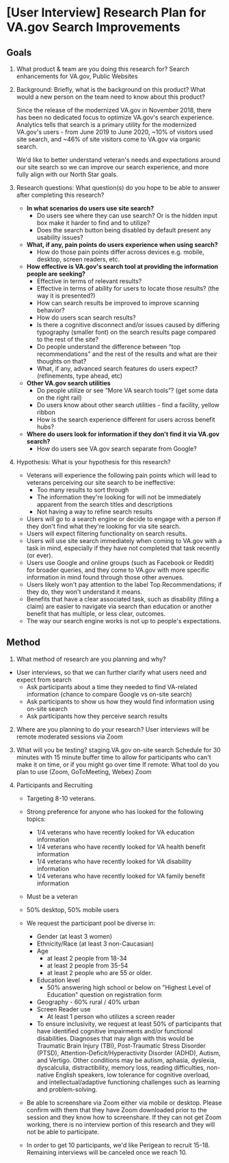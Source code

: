 # [User Interview] Research Plan for VA.gov Search Improvements
## Goals
1. What product & team are you doing this research for?
Search enhancements for VA.gov, Public Websites
2. Background: Briefly, what is the background on this product? What would a new person on the team need to know about this product?

   Since the release of the modernized VA.gov in November 2018, there has been no dedicated focus to optimize VA.gov's search experience. Analytics tells that search is a primary utility for the modernized VA.gov's users - from June 2019 to June 2020, ~10% of visitors used site search, and ~46% of site visitors come to VA.gov via organic search.
   
    We'd like to better understand veteran's needs and expectations around our site search so we can improve our search experience, and more fully align with our North Star goals.

3. Research questions: What question(s) do you hope to be able to answer after completing this research?
    - **In what scenarios do users use site search?**
      - Do users see where they can use search? Or is the hidden input box make it harder to find and to utilize?
      - Does the search button being disabled by default present any usability issues?
    - **What, if any, pain points do users experience when using search?**
      - How do those pain points differ across devices e.g. mobile, desktop, screen readers, etc.
    - **How effective is VA.gov's search tool at providing the information people are seeking?** 
        - Effective in terms of relevant results?
        - Effective in terms of ability for users to locate those results? (the way it is presented?)
      - How can search results be improved to improve scanning behavior?
      - How do users scan search results?
      - Is there a cognitive disconnect and/or issues caused by differing typography (smaller font) on the search results page compared to the rest of the site?
      - Do people understand the difference between “top recommendations” and the rest of the results and what are their thoughts on that?
      - What, if any, advanced search features do users expect? (refinements, type ahead, etc)
    - **Other VA.gov search utilities**
      - Do people utilize or see “More VA search tools”? (get some data on the right rail)
      - Do users know about other search utilities - find a facility, yellow ribbon
      - How is the search experience different for users across benefit hubs?
    - **Where do users look for information if they don't find it via VA.gov search?**
      - How do users see VA.gov search separate from Google?

4. Hypothesis: What is your hypothesis for this research?
    - Veterans will experience the following pain points which will lead to veterans perceiving our site search to be ineffective:
      - Too many results to sort through
      - The information they're looking for will not be immediately apparent from the search titles and descriptions
      - Not having a way to refine search results
    - Users will go to a search engine or decide to engage with a person if they don't find what they're looking for via site search.
    - Users will expect filtering functionality on search results.
    - Users will use site search immediately when coming to VA.gov with a task in mind, especially if they have not completed that task recently (or ever).
    - Users use Google and online groups (such as Facebook or Reddit) for broader queries, and they come to VA.gov with more specific information in mind found through those other avenues.
    - Users likely won't pay attention to the label Top Recommendations; if they do, they won't understand it means.
    - Benefits that have a clear associated task, such as disability (filing a claim) are easier to navigate via search than education or another benefit that has multiple, or less clear, outcomes.
    - The way our search engine works is not up to people's expectations.

## Method

1. What method of research are you planning and why?
  - User interviews, so that we can further clarify what users need and expect from search
    - Ask participants about a time they needed to find VA-related information (chance to compare Google vs on-site search)
    - Ask participants to show us how they would find information using on-site search 
    - Ask participants how they perceive search results

2. Where are you planning to do your research?
User interviews will be remote moderated sessions via Zoom

3. What will you be testing?
staging.VA.gov on-site search
Schedule for 30 minutes with 15 minute buffer time to allow for participants who can't make it on time, or if you might go over time
If remote: What tool do you plan to use (Zoom, GoToMeeting, Webex)
Zoom

4. Participants and Recruiting
    - Targeting 8-10 veterans.  
         
    - Strong preference for anyone who has looked for the following topics:
      - 1/4 veterans who have recently looked for VA education information
      - 1/4 veterans who have recently looked for VA health benefit information
      - 1/4 veterans who have recently looked for VA disability information
      - 1/4 veterans who have recently looked for VA family benefit information

    - Must be a veteran
    - 50% desktop, 50% mobile users

    - We request the participant pool be diverse in:
       - Gender (at least 3 women)
       - Ethnicity/Race (at least 3 non-Caucasian)
       - Age
         - at least 2 people from 18-34
         - at least 2 people from 35-54
         - at least 2 people who are 55 or older.
       - Education level 
         - 50% answering high school or below on "Highest Level of Education" question on registration form
       - Geography - 60% rural / 40% urban
       - Screen Reader use
         - At least 1 person who utilizes a screen reader
       - To ensure inclusivity, we request at least 50% of participants that have identified cognitive impairments and/or functional disabilities. Diagnoses that may align with this would be Traumatic Brain Injury (TBI), Post-Traumatic Stress Disorder (PTSD), Attention-Deficit/Hyperactivity Disorder (ADHD), Autism, and Vertigo. Other conditions may be autism, aphasia, dyslexia, dyscalculia, distractibility, memory loss, reading difficulties, non-native English speakers, low tolerance for cognitive overload, and intellectual/adaptive functioning challenges such as learning and problem-solving.

    - Be able to screenshare via Zoom either via mobile or desktop. Please confirm with them that they have Zoom downloaded prior to the session and they know how to screenshare. If they can not get Zoom working, there is no interview portion of this research and they will not be able to participate.
    - In order to get 10 participants, we'd like Perigean to recruit 15-18. Remaining interviews will be canceled once we reach 10. 
